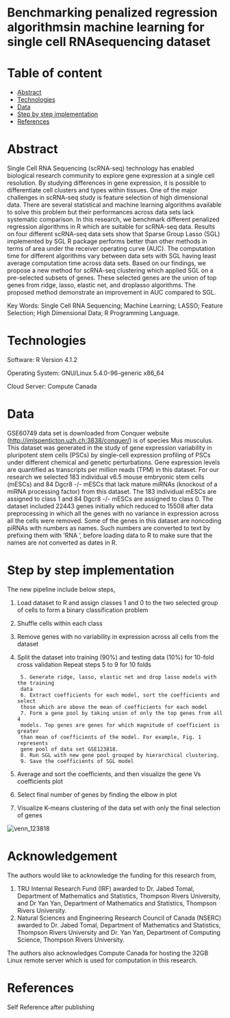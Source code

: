 # Benchmarking penalized regression algorithmsin machine learning for single cell RNAsequencing dataset

# Table of content
* [Abstract](#abstract)
* [Technologies](#technologies)
* [Data](#data)
* [Step by step implementation](#step-by-step-implementation)
* [References](#references)


# Abstract

Single Cell RNA Sequencing (scRNA-seq) technology has enabled biological research community to explore gene expression at a single cell resolution. By studying differences in gene expression, it is possible to differentiate cell clusters and types within tissues. One of the major challenges in scRNA-seq study is feature selection of high dimensional data. There are several statistical and machine learning algorithms available to solve this problem but their performances across data sets lack systematic comparison. In this research, we benchmark different penalized regression algorithms in R which are suitable for scRNA-seq data. Results on four different scRNA-seq
data sets show that Sparse Group Lasso (SGL) implemented by SGL R package performs better than other methods in terms of area under the receiver operating curve (AUC). The computation time for different algorithms vary between data sets with SGL having least average computation time across data sets. Based on our findings, we propose a new method for scRNA-seq clustering which applied SGL on a pre-selected subsets of genes. These selected genes are the union of top genes from ridge, lasso, elastic net, and droplasso algorithms. The proposed method demonstrate an improvement in AUC compared to SGL.

Key Words: Single Cell RNA Sequencing; Machine Learning; LASSO; Feature Selection; High Dimensional Data; R Programming Language.

# Technologies
Software: R Version 4.1.2

Operating System: GNU/Linux 5.4.0-96-generic x86_64

Cloud Server: Compute Canada

# Data
GSE60749 data set is downloaded from Conquer website (http://imlspenticton.uzh.ch:3838/conquer/) is of
species Mus musculus. This dataset was generated in the study of gene expression
variability in pluripotent stem cells (PSCs) by single-cell expression profiling of
PSCs under different chemical and genetic perturbations. Gene
expression levels are quantified as transcripts per million reads (TPM) in this
dataset. For our research we selected 183 individual v6.5 mouse embryonic stem
cells (mESCs) and 84 Dgcr8 -/- mESCs that lack mature miRNAs (knockout of
a miRNA processing factor) from this dataset. The 183 individual mESCs are
assigned to class 1 and 84 Dgcr8 -/- mESCs are assigned to class 0. The dataset
included 22443 genes initially which reduced to 15508 after data preprocessing
in which all the genes with no variance in expression across all the cells were
removed. Some of the genes in this dataset are noncoding piRNAs with numbers
as names. Such numbers are converted to text by prefixing them with ’RNA ’,
before loading data to R to make sure that the names are not converted as dates
in R.

# Step by step implementation
The new pipeline include below steps,

1. Load dataset to R and assign classes 1 and 0 to the two selected group of cells
to form a binary classification problem
2. Shuffle cells within each class
3. Remove genes with no variability in expression across all cells from the dataset
4. Split the dataset into training (90%) and testing data (10%) for 10-fold cross
validation
Repeat steps 5 to 9 for 10 folds

        5. Generate ridge, lasso, elastic net and drop lasso models with the training
        data
        6. Extract coefficients for each model, sort the coefficients and select
        those which are above the mean of coefficients for each model
        7. Form a gene pool by taking union of only the top genes from all 4
        models. Top genes are genes for which magnitude of coefficient is greater
        than mean of coefficients of the model. For example, Fig. 1 represents
        gene pool of data set GSE123818.
        8. Run SGL with new gene pool grouped by hierarchical clustering.
        9. Save the coefficients of SGL model
        
10. Average and sort the coefficients, and then visualize the gene Vs coefficients
plot
11. Select final number of genes by finding the elbow in plot
12. Visualize K-means clustering of the data set with only the final selection of
genes

![venn_123818](https://user-images.githubusercontent.com/68148445/155535012-14adc2b2-c2cd-4330-b787-447c9aefefd4.png)


# Acknowledgement
The authors would like to acknowledge the funding for this research from,
1. TRU Internal Research Fund (IRF) awarded to Dr. Jabed Tomal, Department
of Mathematics and Statistics, Thompson Rivers University, and
Dr Yan Yan, Department of Mathematics and Statistics, Thompson Rivers
University.
2. Natural Sciences and Engineering Research Council of Canada (NSERC)
awarded to Dr. Jabed Tomal, Department of Mathematics and Statistics, Thompson
Rivers University and Dr. Yan Yan, Department of Computing Science,
Thompson Rivers University.

The authors also acknowledges Compute Canada for hosting the 32GB Linux
remote server which is used for computation in this research.

# References
Self Reference after publishing
